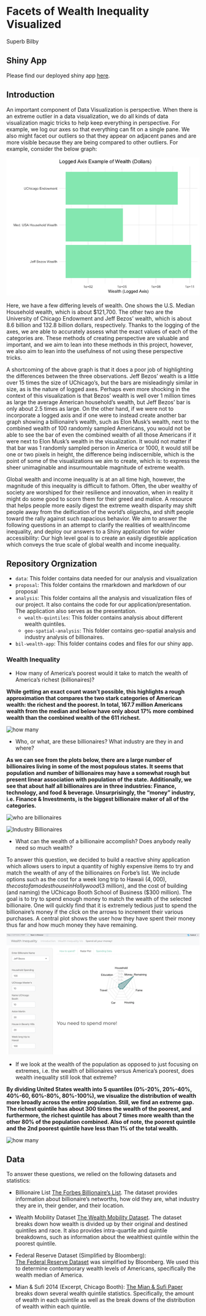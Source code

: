 Facets of Wealth Inequality Visualized
================
Superb Bilby

## Shiny App

Please find our deployed shiny app
[here](https://jinfei.shinyapps.io/bil-wealth-app/). 

## Introduction

An important component of Data Visualization is perspective. When there
is an extreme outlier in a data visualization, we do all kinds of data
visualization magic tricks to help keep everything in perspective. For
example, we log our axes so that everything can fit on a single pane. We
also might facet our outliers so that they appear on adjacent panes and
are more visible because they are being compared to other outliers. For
example, consider the below graph:

![](README_files/figure-gfm/unnamed-chunk-1-1.png)<!-- -->

Here, we have a few differing levels of wealth. One shows the U.S.
Median Household wealth, which is about $121,700. The other two are the
University of Chicago Endowment and Jeff Bezos’ wealth, which is about
8.6 billion and 132.8 billion dollars, respectively. Thanks to the
logging of the axes, we are able to accurately assess what the exact
values of each of the categories are. These methods of creating
perspective are valuable and important, and we aim to lean into these
methods in this project, however, we also aim to lean into the
usefulness of not using these perspective tricks.

A shortcoming of the above graph is that it does a poor job of
highlighting the differences between the three observations. Jeff Bezos’
wealth is a little over 15 times the size of UChicago’s, but the bars
are misleadingly similar in size, as is the nature of logged axes.
Perhaps even more shocking in the context of this visualization is that
Bezos’ wealth is well over 1 million times as large the average American
household’s wealth, but Jeff Bezos’ bar is only about 2.5 times as
large. On the other hand, if we were not to incorporate a logged axis
and if one were to instead create another bar graph showing a
billionaire’s wealth, such as Elon Musk’s wealth, next to the combined
wealth of 100 randomly sampled Americans, you would not be able to see
the bar of even the combined wealth of all those Americans if it were
next to Elon Musk’s wealth in the visualization. It would not matter if
that bar was 1 randomly sampled person in America or 1000, it would
still be one or two pixels in height, the difference being
indiscernible, which is the point of some of the visualizations we aim
to create, which is: to express the sheer unimaginable and
insurmountable magnitude of extreme wealth.

Global wealth and income inequality is at an all time high, however, the
magnitude of this inequality is difficult to fathom. Often, the uber
wealthy of society are worshiped for their resilience and innovation,
when in reality it might do some good to scorn them for their greed and
malice. A resource that helps people more easily digest the extreme
wealth disparity may shift people away from the deification of the
world’s oligarchs, and shift people toward the rally against such
rapacious behavior. We aim to answer the following questions in an
attempt to clarify the realities of wealth/income inequality, and deploy
our answers to a Shiny application for wider accessibility: Our high
level goal is to create an easily digestible application which conveys
the true scale of global wealth and income inequality.

## Repository Orgnization

-   `data`: This folder contains data needed for our analysis and
    visualization
-   `proposal`: This folder contains the rmarkdown and markdown of our
    proposal
-   `analysis`: This folder contains all the analysis and visualization
    files of our project. It also contains the code for our
    application/presentation. The application also serves as the
    presentation.
    -   `wealth-quintiles`: This folder contains analysis about
        different wealth quintiles.
    -   `geo-spatial-analysis`: This folder contains geo-spatial
        analysis and industry analysis of billionaires.
-   `bil-wealth-app`: This folder contains codes and files for our shiny
    app.

### Wealth Inequality

-   How many of America’s poorest would it take to match the wealth of
    America’s richest (billionaires)?

**While getting an exact count wasn’t possible, this highlights a rough
approximation that compares the two stark categories of American wealth:
the richest and the poorest. In total, 167.7 million Americans wealth
from the median and below have only about 17% more combined wealth than
the combined wealth of the 611 richest.**

![how
many](./analysis/wealth-quintiles/wealth-quintiles_files/figure-gfm/how-many-americans.png)

-   Who, or what, are these billionaires? What industry are they in and
    where?

**As we can see from the plots below, there are a large number of
billionaires living in some of the most populous states. It seems that
population and number of billionaires may have a somewhat rough but
present linear association with population of the state. Additionally,
we see that about half all billionaires are in three industries:
Finance, technology, and food & beverage. Unsurprisingly, the “money”
industry, i.e. Finance & Investments, is the biggest billionaire maker
of all of the categories.**

![who are
billionaires](./analysis/geo-spatial-analysis/geo-spatial-analysis_files/figure-gfm/industry%20plot-1.png)

![Industry
Billionaires](./analysis/geo-spatial-analysis/geo-spatial-analysis_files/figure-gfm/plot-choropleth-1.png)

-   What can the wealth of a billionaire accomplish? Does anybody really
    need so much wealth?

To answer this question, we decided to build a reactive shiny
application which allows users to input a quantity of highly expensive
items to try and match the wealth of any of the billionaires on Forbe’s
list. We include options such as the cost for a week long trip to Hawaii
($4,000), the cost of a modest house in Hollywood ($3 million), and the
cost of building (and naming) the UChicago Booth School of Business
($300 million). The goal is to try to spend enough money to match the
wealth of the selected billionaire. One will quickly find that it is
extremely tedious just to spend the billionaire’s money if the click on
the arrows to increment their various purchases. A central plot shows
the user how they have spent their money thus far and how much money
they have remaining.

![billionaire_app](./bil-wealth-app/example/app_example.png)

-   If we look at the wealth of the population as opposed to just
    focusing on extremes, i.e. the wealth of billionaires versus
    America’s poorest, does wealth inequality still look that extreme?

**By dividing United States wealth into 5 quantiles (0%-20%, 20%-40%,
40%-60, 60%-80%, 80%-100%), we visualize the distribution of wealth more
broadly across the entire population. Still, we find an extreme gap. The
richest quintile has about 300 times the wealth of the poorest, and
furthermore, the richest quintile has about 7 times more wealth than the
other 80% of the population combined. Also of note, the poorest quintile
and the 2nd poorest quintile have less than 1% of the total wealth.**

![how
many](./analysis/wealth-quintiles/wealth-quintiles_files/figure-gfm/quintile-pie-1.png)

## Data

To answer these questions, we relied on the following datasets and
statistics:

-   Billionaire List [The Forbes Billionaire’s
    List](https://docs.google.com/spreadsheets/d/1JThOdF95e0NYoea5pCWd5UDXLmIGc1Fwj1aajDSYYhk/edit#gid=685599441).
    The dataset provides information about billionaire’s networths, how
    old they are, what industry they are in, their gender, and their
    location.

-   Wealth Mobility Dataset [The Wealth Mobility
    Dataset](https://github.com/fpfeffer/WealthMobility/blob/master/Data/2-wealth-structure.csv).
    The dataset breaks down how wealth is divided up by their original
    and destined quintiles and race. It also provides intra-quartile and
    quintile breakdowns, such as information about the wealthiest
    quintile within the poorest quintile.

-   Federal Reserve Dataset (Simplified by Bloomberg):  
    [The Federal Reserve
    Dataset](https://www.bloomberg.com/news/articles/2021-12-17/wealth-share-rose-in-pandemic-for-poorest-50-and-top-1-of-u-s)
    was simplified by Bloomberg. We used this to determine contemporary
    wealth levels of Americans, specifically the wealth median of
    America.

-   Mian & Sufi 2014 (Excerpt, Chicago Booth): [The Mian & Sufi
    Paper](https://www.chicagobooth.edu/review/how-high-debt-leads-to-income-inequality)
    breaks down several wealth quintile statistics. Specifically, the
    amount of wealth in each quintile as well as the break downs of the
    distribution of wealth within each quintile.
